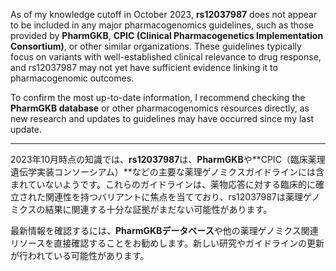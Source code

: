 As of my knowledge cutoff in October 2023, **rs12037987** does not appear to be included in any major pharmacogenomics guidelines, such as those provided by **PharmGKB**, **CPIC (Clinical Pharmacogenetics Implementation Consortium)**, or other similar organizations. These guidelines typically focus on variants with well-established clinical relevance to drug response, and rs12037987 may not yet have sufficient evidence linking it to pharmacogenomic outcomes.

To confirm the most up-to-date information, I recommend checking the **PharmGKB database** or other pharmacogenomics resources directly, as new research and updates to guidelines may have occurred since my last update.

---

2023年10月時点の知識では、**rs12037987**は、**PharmGKB**や**CPIC（臨床薬理遺伝学実装コンソーシアム）**などの主要な薬理ゲノミクスガイドラインには含まれていないようです。これらのガイドラインは、薬物応答に対する臨床的に確立された関連性を持つバリアントに焦点を当てており、rs12037987は薬理ゲノミクスの結果に関連する十分な証拠がまだない可能性があります。

最新情報を確認するには、**PharmGKBデータベース**や他の薬理ゲノミクス関連リソースを直接確認することをお勧めします。新しい研究やガイドラインの更新が行われている可能性があります。